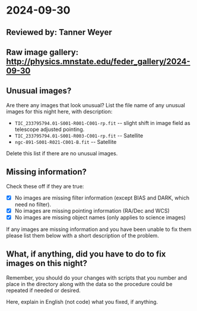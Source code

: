 # 2024-09-30

## Reviewed by:   Tanner Weyer

## Raw image gallery: http://physics.mnstate.edu/feder_gallery/2024-09-30

## Unusual images?

Are there any images that look unusual? List the file name of any unusual images for this night here, with description:

+ `TIC_233795794.01-S001-R001-C001-rp.fit` -- slight shift in image field as telescope adjusted pointing.
+ `TIC_233795794.01-S001-R003-C001-rp.fit` -- Satellite
+ `ngc-891-S001-R021-C001-B.fit` -- Satellite

Delete this list if there are no unusual images.

## Missing information?

Check these off if they are true:

- [x] No images are missing filter information (except BIAS and DARK, which need no filter).
- [x] No images are missing pointing information (RA/Dec and WCS)
- [x] No images are missing object names (only applies to science images)

If any images are missing information and you have been unable to fix them please list
them below with a short description of the problem.

## What, if anything, did you have to do to fix images on this night?

Remember, you should do your changes with scripts that you number and place in the
directory along with the data so the procedure could be repeated if needed or
desired.

Here, explain in English (not code) what you fixed, if anything.
